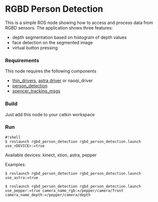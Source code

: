 # RGBD Person Detection #

This is a simple ROS node showing how to access and process data from RGBD sensors.
The application shows three features:

* depth segmentation based on histogram of depth values
* face detection on the segmented image
* virtual button pressing


### Requirements ###

This node requires the following components

* [thin_drivers](https://bitbucket.org/ggrisetti/thin_drivers), [astra driver](https://github.com/tfoote/ros_astra_camera.git) or naoqi_driver
* [person_detection](https://bitbucket.org/iocchi/person_detection)
* [spencer_tracking_msgs](https://github.com/spencer-project/spencer_messages.git)


### Build ###

Just add this node to your catkin workspace


### Run ###

```
#!shell
$ roslaunch rgbd_person_detection rgbd_person_detection.launch use_<DEVICE>:=true
```


Available devices: kinect, xtion, astra, pepper

Examples:

```
$ roslaunch rgbd_person_detection rgbd_person_detection.launch use_astra:=true
```

```
$ roslaunch rgbd_person_detection rgbd_person_detection.launch use_pepper:=true camera_name_rgb:=/pepper/camera/front camera_name_depth:=/pepper/camera/depth
```

